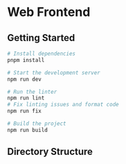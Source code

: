 # Web Frontend

## Getting Started
```bash
# Install dependencies
pnpm install

# Start the development server
npm run dev

# Run the linter
npm run lint
# Fix linting issues and format code
npm run fix

# Build the project
npm run build
```

## Directory Structure
```
```